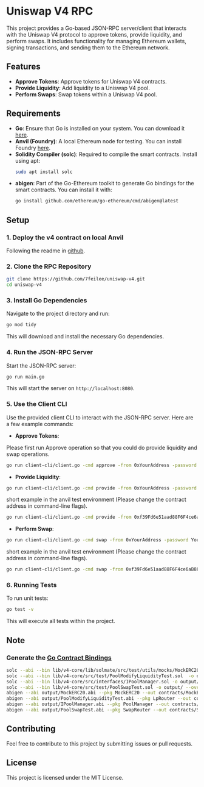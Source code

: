 
# Uniswap V4 RPC

This project provides a Go-based JSON-RPC server/client that interacts with the Uniswap V4 protocol to approve tokens, provide liquidity, and perform swaps. It includes functionality for managing Ethereum wallets, signing transactions, and sending them to the Ethereum network.

## Features

- **Approve Tokens**: Approve tokens for Uniswap V4 contracts.
- **Provide Liquidity**: Add liquidity to a Uniswap V4 pool.
- **Perform Swaps**: Swap tokens within a Uniswap V4 pool.

## Requirements

- **Go**: Ensure that Go is installed on your system. You can download it [here](https://golang.org/dl/).
- **Anvil (Foundry)**: A local Ethereum node for testing. You can install Foundry [here](https://book.getfoundry.sh/getting-started/installation.html).
- **Solidity Compiler (solc)**: Required to compile the smart contracts. Install using apt:
  ```bash
  sudo apt install solc
  ```
- **abigen**: Part of the Go-Ethereum toolkit to generate Go bindings for the smart contracts. You can install it with:
  ```bash
  go install github.com/ethereum/go-ethereum/cmd/abigen@latest
  ```

## Setup

### 1. Deploy the v4 contract on local Anvil

Following the readme in [github](https://github.com/7feilee/v4-template/blob/main/README.md#local-development-anvil).



### 2. Clone the RPC Repository

```bash
git clone https://github.com/7feilee/uniswap-v4.git
cd uniswap-v4
```

### 3. Install Go Dependencies

Navigate to the project directory and run:

```bash
go mod tidy
```

This will download and install the necessary Go dependencies.


### 4. Run the JSON-RPC Server

Start the JSON-RPC server:

```bash
go run main.go
```

This will start the server on `http://localhost:8080`.

### 5. Use the Client CLI

Use the provided client CLI to interact with the JSON-RPC server. Here are a few example commands:

- **Approve Tokens**:

Please first run Approve operation so that you could do provide liquidity and swap operations.

```bash
go run client-cli/client.go -cmd approve -from 0xYourAddress -password YourPassword -token0 0xToken0Address -token1 0xToken1Address -lpRouter 0xLpRouterAddress -swapRouter 0xSwapRouterAddress
```

- **Provide Liquidity**:

```bash
go run client-cli/client.go -cmd provide -from 0xYourAddress -password YourPassword -token0 0xToken0Address -token1 0xToken1Address -lpRouter 0xLpRouterAddress -tickLower -600 -tickUpper 600 -liquidity 1000000000000000000
```

short example in the anvil test environment (Please change the contract address in command-line flags).

```bash
go run client-cli/client.go -cmd provide -from 0xf39Fd6e51aad88F6F4ce6aB8827279cffFb92266 -password TEST_abc123
```

- **Perform Swap**:

```bash
go run client-cli/client.go -cmd swap -from 0xYourAddress -password YourPassword -token0 0xToken0Address -token1 0xToken1Address -swapRouter 0xSwapRouterAddress -amount 1000000000000000000 -zeroForOne true
```

short example in the anvil test environment (Please change the contract address in command-line flags).

```bash
go run client-cli/client.go -cmd swap -from 0xf39Fd6e51aad88F6F4ce6aB8827279cffFb92266 -password TEST_abc123 -amount  1000000
```

### 6. Running Tests

To run unit tests:

```bash
go test -v
```

This will execute all tests within the project.

## Note

### Generate the [Go Contract Bindings](https://geth.ethereum.org/docs/developers/dapp-developer/native-bindings)

```bash
solc --abi --bin lib/v4-core/lib/solmate/src/test/utils/mocks/MockERC20.sol -o output/ --overwrite
solc --abi --bin lib/v4-core/src/test/PoolModifyLiquidityTest.sol  -o output/ --overwrite
solc --abi --bin lib/v4-core/src/interfaces/IPoolManager.sol -o output/ --overwrite
solc --abi --bin lib/v4-core/src/test/PoolSwapTest.sol -o output/ --overwrite
abigen --abi output/MockERC20.abi --pkg MockERC20 --out contracts/MockERC20.go
abigen --abi output/PoolModifyLiquidityTest.abi --pkg LpRouter --out contracts/LpRouter.go
abigen --abi output/IPoolManager.abi --pkg PoolManager --out contracts/PoolManager.go
abigen --abi output/PoolSwapTest.abi --pkg SwapRouter --out contracts/SwapRouter.go
```

## Contributing

Feel free to contribute to this project by submitting issues or pull requests.

## License

This project is licensed under the MIT License.

